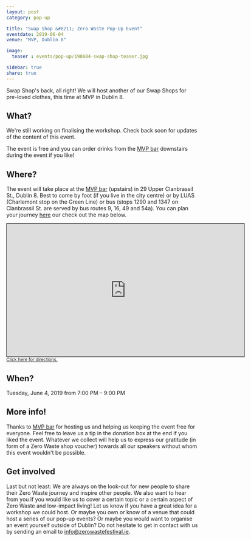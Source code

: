 ```yaml
---
layout: post
category: pop-up

title: "Swap Shop &#8211; Zero Waste Pop-Up Event"
eventdate: 2019-06-04
venue: "MVP, Dublin 8"

image:
  teaser : events/pop-up/190604-swap-shop-teaser.jpg

sidebar: true
share: true
---
```


Swap Shop's back, all right! We will host another of our Swap Shops for pre-loved clothes, this time at MVP in Dublin 8.

## What?

We're still working on finalising the workshop. Check back soon for updates of the content of this event.

The event is free and you can order drinks from the [MVP bar](http://mvpdublin.com/) downstairs during the event if you like!



## Where?

The event will take place at the [MVP bar](http://mvpdublin.com/) (upstairs) in 29 Upper Clanbrassil St., Dublin 8. Best to come by foot (if you live in the city centre) or by LUAS (Charlemont stop on the Green Line) or bus (stops 1290 and 1347 on Clanbrassil St. are served by bus routes 9, 16, 49 and 54a). You can plan your journey [here](https://journeyplanner.transportforireland.ie/nta/XSLT_TRIP_REQUEST2?language=en) our check out the map below.

<iframe width="625" height="350" frameborder="0" scrolling="no" marginheight="0" marginwidth="0" src="https://www.openstreetmap.org/export/embed.html?bbox=-6.279287338256837%2C53.32951784161806%2C-6.273300647735596%2C53.331343908601305&amp;layer=mapnik" style="border: 1px solid black"></iframe><br/><small><a href="https://www.openstreetmap.org/directions?from=&to=53.33040%2C-6.27561">Click here for directions.</a></small>



## When?

Tuesday, June 4, 2019 from 7:00 PM &#8211; 9:00 PM



## More info!

Thanks to [MVP bar](http://mvpdublin.com/) for hosting us and helping us keeping the event free for everyone. Feel free to leave us a tip in the donation box at the end if you liked the event. Whatever we collect will help us to express our gratitude (in form of a Zero Waste shop voucher) towards all our speakers without whom this event wouldn't be possible.



## Get involved

Last but not least: We are always on the look-out for new people to share their Zero Waste journey and inspire other people. We also want to hear from you if you would like us to cover a certain topic or a certain aspect of Zero Waste and low-impact living! Let us know if you have a great idea for a workshop we could host. Or maybe you own or know of a venue that could host a series of our pop-up events? Or maybe you would want to organise an event yourself outside of Dublin? Do not hesitate to get in contact with us by sending an email to [info@zerowastefestival.ie](mailto:info@zerowastefestival.ie).










